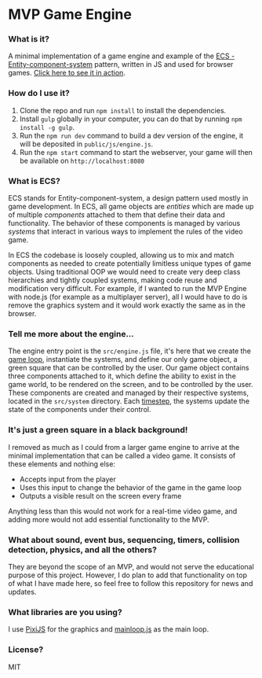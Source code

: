 # MVP Game Engine
### What is it?
A minimal implementation of a game engine and example of the [ECS - Entity-component-system](https://en.wikipedia.org/wiki/Entity_component_system) pattern, written in JS and used for browser games. [Click here to see it in action](https://suldashi.github.io/mvp-game-engine).
### How do I use it?
1. Clone the repo and run `npm install` to install the dependencies. 
2. Install `gulp` globally in your computer, you can do that by running `npm install -g gulp`.
3. Run the `npm run dev` command to build a dev version of the engine, it will be deposited in `public/js/engine.js`.
4. Run the `npm start` command to start the webserver, your game will then be available on `http://localhost:8080`
### What is ECS?
ECS stands for Entity-component-system, a design pattern used mostly in game development. In ECS, all game objects are *entities* which are made up of multiple *components* attached to them that define their data and functionality. The behavior of these components is managed by various *systems* that interact in various ways to implement the rules of the video game.

In ECS the codebase is loosely coupled, allowing us to mix and match components as needed to create potentially limitless unique types of game objects. Using traditional OOP we would need to create very deep class hierarchies and tightly coupled systems, making code reuse and modification very difficult. For example, if I wanted to run the MVP Engine with node.js (for example as a multiplayer server), all I would have to do is remove the graphics system and it would work exactly the same as in the browser.
### Tell me more about the engine...
The engine entry point is the `src/engine.js` file, it's here that we create the [game loop](https://gameprogrammingpatterns.com/game-loop.html), instantiate the systems, and define our only game object, a green square that can be controlled by the user. Our game object contains three components attached to it, which define the ability to exist in the game world, to be rendered on the screen, and to be controlled by the user. These components are created and managed by their respective systems, located in the `src/system` directory. Each [timestep](https://gameprogrammingpatterns.com/game-loop.html), the systems update the state of the components under their control.
### It's just a green square in a black background!
I removed as much as I could from a larger game engine to arrive at the minimal implementation that can be called a video game. It consists of these elements and nothing else:
- Accepts input from the player
- Uses this input to change the behavior of the game in the game loop
- Outputs a visible result on the screen every frame

Anything less than this would not work for a real-time video game, and adding more would not add essential functionality to the MVP.
### What about sound, event bus, sequencing, timers, collision detection, physics, and all the others?
They are beyond the scope of an MVP, and would not serve the educational purpose of this project. However, I do plan to add that functionality on top of what I have made here, so feel free to follow this repository for news and updates.
### What libraries are you using?
I use [PixiJS](https://www.pixijs.com/) for the graphics and [mainloop.js](https://github.com/IceCreamYou/MainLoop.js) as the main loop.
### License?
MIT